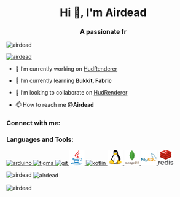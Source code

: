 <h1 align="center">Hi 👋, I'm Airdead</h1>
<h3 align="center">A passionate fr</h3>

<p align="left"> <img src="https://komarev.com/ghpvc/?username=airdead&label=Profile%20views&color=0e75b6&style=flat" alt="airdead" /> </p>

<p align="left"> <a href="https://github.com/ryo-ma/github-profile-trophy"><img src="https://github-profile-trophy.vercel.app/?username=airdead" alt="airdead" /></a> </p>

- 🔭 I’m currently working on [HudRenderer](https://github.com/AirDead/HudRenderer)

- 🌱 I’m currently learning **Bukkit, Fabric**

- 👯 I’m looking to collaborate on [HudRenderer](https://github.com/AirDead/HudRenderer)

- 📫 How to reach me **@Airdead**

<h3 align="left">Connect with me:</h3>
<p align="left">
</p>

<h3 align="left">Languages and Tools:</h3>
<p align="left"> <a href="https://www.arduino.cc/" target="_blank" rel="noreferrer"> <img src="https://cdn.worldvectorlogo.com/logos/arduino-1.svg" alt="arduino" width="40" height="40"/> </a> <a href="https://www.figma.com/" target="_blank" rel="noreferrer"> <img src="https://www.vectorlogo.zone/logos/figma/figma-icon.svg" alt="figma" width="40" height="40"/> </a> <a href="https://git-scm.com/" target="_blank" rel="noreferrer"> <img src="https://www.vectorlogo.zone/logos/git-scm/git-scm-icon.svg" alt="git" width="40" height="40"/> </a> <a href="https://www.java.com" target="_blank" rel="noreferrer"> <img src="https://raw.githubusercontent.com/devicons/devicon/master/icons/java/java-original.svg" alt="java" width="40" height="40"/> </a> <a href="https://kotlinlang.org" target="_blank" rel="noreferrer"> <img src="https://www.vectorlogo.zone/logos/kotlinlang/kotlinlang-icon.svg" alt="kotlin" width="40" height="40"/> </a> <a href="https://www.linux.org/" target="_blank" rel="noreferrer"> <img src="https://raw.githubusercontent.com/devicons/devicon/master/icons/linux/linux-original.svg" alt="linux" width="40" height="40"/> </a> <a href="https://www.mongodb.com/" target="_blank" rel="noreferrer"> <img src="https://raw.githubusercontent.com/devicons/devicon/master/icons/mongodb/mongodb-original-wordmark.svg" alt="mongodb" width="40" height="40"/> </a> <a href="https://www.mysql.com/" target="_blank" rel="noreferrer"> <img src="https://raw.githubusercontent.com/devicons/devicon/master/icons/mysql/mysql-original-wordmark.svg" alt="mysql" width="40" height="40"/> </a> <a href="https://redis.io" target="_blank" rel="noreferrer"> <img src="https://raw.githubusercontent.com/devicons/devicon/master/icons/redis/redis-original-wordmark.svg" alt="redis" width="40" height="40"/> </a> </p>

<p><img align="left" src="https://github-readme-stats.vercel.app/api/top-langs?username=airdead&show_icons=true&theme=dark&locale=ru&layout=compact" alt="airdead" /></p>

<p>&nbsp;<img align="center" src="https://github-readme-stats.vercel.app/api?username=airdead&show_icons=true&theme=dark&locale=ru" alt="airdead" /></p>

<p><img align="center" src="https://github-readme-streak-stats.herokuapp.com/?user=airdead&" alt="airdead" /></p>
